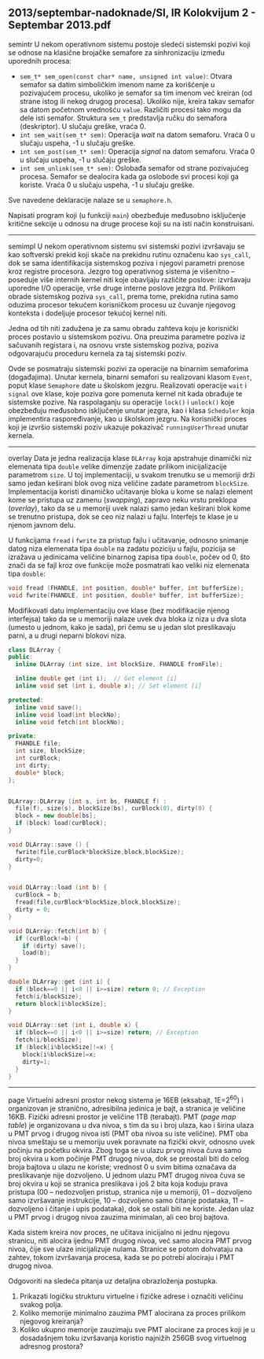 2013/septembar-nadoknade/SI, IR Kolokvijum 2 - Septembar 2013.pdf
--------------------------------------------------------------------------------
semintr
U nekom operativnom sistemu postoje sledeći sistemski pozivi koji se odnose na klasične
brojačke semafore za sinhronizaciju između uporednih procesa:

- `sem_t* sem_open(const char* name, unsigned int value)`: Otvara semafor sa
datim simboličkim imenom name za korišćenje u pozivajućem procesu, ukoliko je
semafor sa tim imenom već kreiran (od strane istog ili nekog drugog procesa). Ukoliko
nije, kreira takav semafor sa datom početnom vrednošću `value`. Različiti procesi tako
mogu da dele isti semafor. Struktura `sem_t` predstavlja ručku do semafora (deskriptor).
U slučaju greške, vraća 0.
- `int sem_wait(sem_t* sem)`: Operacija *wait* na datom semaforu. Vraća 0 u
slučaju uspeha, -1 u slučaju greške.
- `int sem_post(sem_t* sem)`: Operacija *signal* na datom semaforu. Vraća 0 u
slučaju uspeha, -1 u slučaju greške.
- `int sem_unlink(sem_t* sem)`: Oslobađa semafor od strane pozivajućeg procesa.
Semafor se dealocira kada ga oslobode svi procesi koji ga koriste. Vraća 0 u slučaju
uspeha, -1 u slučaju greške.

Sve navedene deklaracije nalaze se u `semaphore.h`.

Napisati program koji (u funkciji `main`) obezbeđuje međusobno isključenje kritične sekcije u
odnosu na druge procese koji su na isti način konstruisani.

--------------------------------------------------------------------------------
semimpl
U nekom operativnom sistemu svi sistemski pozivi izvršavaju se kao softverski prekid koji
skače na prekidnu rutinu označenu kao `sys_call`, dok se sama identifikacija sistemskog
poziva i njegovi parametri prenose kroz registre procesora. Jezgro tog operativnog sistema je
višenitno – poseduje više internih kernel niti koje obavljaju različite poslove: izvršavaju
uporedne I/O operacije, vrše druge interne poslove jezgra itd. Prilikom obrade sistemskog
poziva `sys_call`, prema tome, prekidna rutina samo oduzima procesor tekućem korisničkom
procesu uz čuvanje njegovog konteksta i dodeljuje procesor tekućoj kernel niti.

Jedna od tih niti zadužena je za samu obradu zahteva koju je korisnički proces postavio u
sistemskom pozivu. Ona preuzima parametre poziva iz sačuvanih registara i, na osnovu vrste
sistemskog poziva, poziva odgovarajuću proceduru kernela za taj sistemski poziv.

Ovde se posmatraju sistemski pozivi za operacije na binarnim semaforima (događajima).
Unutar kernela, binarni semafori su realizovani klasom `Event`, poput klase `Semaphore` date u
školskom jezgru. Realizovati operacije `wait` i `signal` ove klase, koje poziva gore pomenuta
kernel nit kada obrađuje te sistemske pozive. Na raspolaganju su operacije `lock()` i `unlock()`
koje obezbeđuju međusobno isključenje unutar jezgra, kao i klasa `Scheduler` koja
implementira raspoređivanje, kao u školskom jezgru. Na korisnički proces koji je izvršio
sistemski poziv ukazuje pokazivač `runningUserThread` unutar kernela.

--------------------------------------------------------------------------------
overlay
Data je jedna realizacija klase `DLArray` koja apstrahuje dinamički niz elemenata tipa `double`
velike dimenzije zadate prilikom inicijalizacije parametrom `size`. U toj implementaciji, u
svakom trenutku se u memoriji drži samo jedan keširani blok ovog niza veličine zadate
parametrom `blockSize`. Implementacija koristi dinamičko učitavanje bloka u kome se nalazi
element kome se pristupa uz zamenu (*swapping*), zapravo neku vrstu preklopa (*overlay*), tako
da se u memoriji uvek nalazi samo jedan keširani blok kome se trenutno pristupa, dok se ceo
niz nalazi u fajlu. Interfejs te klase je u njenom javnom delu.

U funkcijama `fread` i `fwrite` za pristup fajlu i učitavanje, odnosno snimanje datog niza
elemenata tipa `double` na zadatu poziciju u fajlu, pozicija se izražava u jedinicama veličine
binarnog zapisa tipa `double`, počev od 0, što znači da se fajl kroz ove funkcije može
posmatrati kao veliki niz elemenata tipa `double`:
```cpp
void fread (FHANDLE, int position, double* buffer, int bufferSize);
void fwrite(FHANDLE, int position, double* buffer, int bufferSize);
```
Modifikovati datu implementaciju ove klase (bez modifikacije njenog interfejsa) tako da se u
memoriji nalaze uvek dva bloka iz niza u dva slota (umesto u jednom, kako je sada), pri čemu
se u jedan slot preslikavaju parni, a u drugi neparni blokovi niza.
```cpp
class DLArray {
public:
  inline DLArray (int size, int blockSize, FHANDLE fromFile);

  inline double get (int i);  // Get element [i]
  inline void set (int i, double x); // Set element [i]

protected:
  inline void save();
  inline void load(int blockNo);
  inline void fetch(int blockNo);

private:
  FHANDLE file;
  int size, blockSize;
  int curBlock;
  int dirty;
  double* block;
};


DLArray::DLArray (int s, int bs, FHANDLE f) :
  file(f), size(s), blockSize(bs), curBlock(0), dirty(0) {
  block = new double[bs];
  if (block) load(curBlock);
}

void DLArray::save () {
  fwrite(file,curBlock*blockSize,block,blockSize);
  dirty=0;
}


void DLArray::load (int b) {
  curBlock = b;
  fread(file,curBlock*blockSize,block,blockSize);
  dirty = 0;
}

void DLArray::fetch(int b) {
  if (curBlock!=b) {
    if (dirty) save();
    load(b);
  }
}

double DLArray::get (int i) {
  if (block==0 || i<0 || i>=size) return 0; // Exception
  fetch(i/blockSize);
  return block[i%blockSize];
}

void DLArray::set (int i, double x) {
  if (block==0 || i<0 || i>=size) return; // Exception
  fetch(i/blockSize);
  if (block[i%blockSize]!=x) {
    block[i%blockSize]=x;
    dirty=1;
  }
}
```

--------------------------------------------------------------------------------
page
Virtuelni adresni prostor nekog sistema je 16EB (eksabajt, 1E=$2^{60}$) i organizovan je stranično,
adresibilna jedinica je bajt, a stranica je veličine 16KB. Fizički adresni prostor je veličine 1TB
(terabajt). PMT (*page map table*) je organizovana u dva nivoa, s tim da su i broj ulaza, kao i
širina ulaza u PMT prvog i drugog nivoa isti (PMT oba nivoa su iste veličine). PMT oba nivoa
smeštaju se u memoriju uvek poravnate na fizički okvir, odnosno uvek počinju na početku
okvira. Zbog toga se u ulazu prvog nivoa čuva samo broj okvira u kom počinje PMT drugog
nivoa, dok se preostali biti do celog broja bajtova u ulazu ne koriste; vrednost 0 u svim bitima
označava da preslikavanje nije dozvoljeno. U jednom ulazu PMT drugog nivoa čuva se broj
okvira u koji se stranica preslikava i još 2 bita koja koduju prava pristupa (00 – nedozvoljen
pristup, stranica nije u memoriji, 01 – dozvoljeno samo izvršavanje instrukcije, 10 –
dozvoljeno samo čitanje podataka, 11 – dozvoljeno i čitanje i upis podataka), dok se ostali biti
ne koriste. Jedan ulaz u PMT prvog i drugog nivoa zauzima minimalan, ali ceo broj bajtova.

Kada sistem kreira nov proces, ne učitava inicijalno ni jednu njegovu stranicu, niti alocira
ijednu PMT drugog nivoa, već samo alocira PMT prvog nivoa, čije sve ulaze inicijalizuje
nulama. Stranice se potom dohvataju na zahtev, tokom izvršavanja procesa, kada se po potrebi
alociraju i PMT drugog nivoa.

Odgovoriti na sledeća pitanja uz detaljna obrazloženja postupka.

1. Prikazati logičku strukturu virtuelne i fizičke adrese i označiti veličinu svakog polja.
2. Koliko memorije minimalno zauzima PMT alocirana za proces prilikom njegovog kreiranja?
3. Koliko ukupno memorije zauzimaju sve PMT alocirane za proces koji je u dosadašnjem toku izvršavanja koristio najnižih 256GB svog virtuelnog adresnog prostora?
